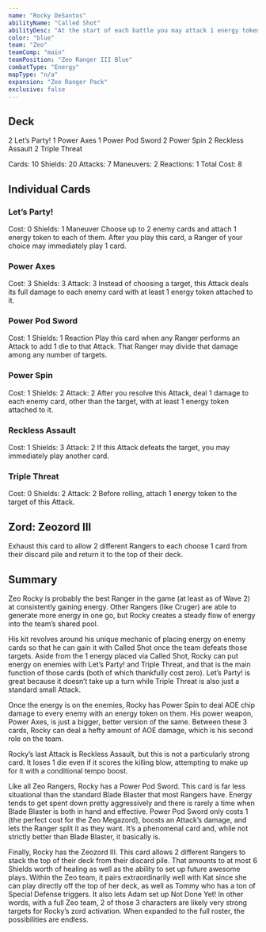 ```yaml
---
name: "Rocky DeSantos"
abilityName: "Called Shot"
abilityDesc: "At the start of each battle you may attack 1 energy token to an enemy card of your choice. When an enemy card is defeated, move all attacked energy tokens from that card to the shared pool."
color: "blue"
team: "Zeo"
teamComp: "main"
teamPosition: "Zeo Ranger III Blue"
combatType: "Energy"
mapType: "n/a"
expansion: "Zeo Ranger Pack"
exclusive: false
---
```


## Deck

2 Let’s Party! 1 Power Axes 1 Power Pod Sword 2 Power Spin 2 Reckless Assault 2 Triple Threat

Cards: 10 Shields: 20 Attacks: 7 Maneuvers: 2 Reactions: 1 Total Cost: 8

## Individual Cards

### Let’s Party!

Cost: 0 Shields: 1 Maneuver Choose up to 2 enemy cards and attach 1 energy token to each of them. After you play this card, a Ranger of your choice may immediately play 1 card.

### Power Axes

Cost: 3 Shields: 3 Attack: 3 Instead of choosing a target, this Attack deals its full damage to each enemy card with at least 1 energy token attached to it.

### Power Pod Sword

Cost: 1 Shields: 1 Reaction Play this card when any Ranger performs an Attack to add 1 die to that Attack. That Ranger may divide that damage among any number of targets.

### Power Spin

Cost: 1 Shields: 2 Attack: 2 After you resolve this Attack, deal 1 damage to each enemy card, other than the target, with at least 1 energy token attached to it.

### Reckless Assault

Cost: 1 Shields: 3 Attack: 2 If this Attack defeats the target, you may immediately play another card.

### Triple Threat

Cost: 0 Shields: 2 Attack: 2 Before rolling, attach 1 energy token to the target of this Attack.

## Zord: Zeozord III

Exhaust this card to allow 2 different Rangers to each choose 1 card from their discard pile and return it to the top of their deck.

## Summary

Zeo Rocky is probably the best Ranger in the game (at least as of Wave 2) at consistently gaining energy. Other Rangers (like Cruger) are able to generate more energy in one go, but Rocky creates a steady flow of energy into the team’s shared pool.

His kit revolves around his unique mechanic of placing energy on enemy cards so that he can gain it with Called Shot once the team defeats those targets. Aside from the 1 energy placed via Called Shot, Rocky can put energy on enemies with Let’s Party! and Triple Threat, and that is the main function of those cards (both of which thankfully cost zero). Let’s Party! is great because it doesn’t take up a turn while Triple Threat is also just a standard small Attack.

Once the energy is on the enemies, Rocky has Power Spin to deal AOE chip damage to every enemy with an energy token on them. His power weapon, Power Axes, is just a bigger, better version of the same. Between these 3 cards, Rocky can deal a hefty amount of AOE damage, which is his second role on the team.

Rocky’s last Attack is Reckless Assault, but this is not a particularly strong card. It loses 1 die even if it scores the killing blow, attempting to make up for it with a conditional tempo boost.

Like all Zeo Rangers, Rocky has a Power Pod Sword. This card is far less situational than the standard Blade Blaster that most Rangers have. Energy tends to get spent down pretty aggressively and there is rarely a time when Blade Blaster is both in hand and effective. Power Pod Sword only costs 1 (the perfect cost for the Zeo Megazord), boosts an Attack’s damage, and lets the Ranger split it as they want. It’s a phenomenal card and, while not strictly better than Blade Blaster, it basically is.

Finally, Rocky has the Zeozord III. This card allows 2 different Rangers to stack the top of their deck from their discard pile. That amounts to at most 6 Shields worth of healing as well as the ability to set up future awesome plays. Within the Zeo team, it pairs extraordinarily well with Kat since she can play directly off the top of her deck, as well as Tommy who has a ton of Special Defense triggers. It also lets Adam set up Not Done Yet! In other words, with a full Zeo team, 2 of those 3 characters are likely very strong targets for Rocky’s zord activation. When expanded to the full roster, the possibilities are endless.

<!--stackedit_data:
eyJoaXN0b3J5IjpbNDEyMTY0NDI4XX0=
-->
